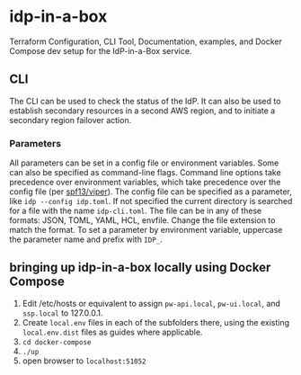 # idp-in-a-box
Terraform Configuration, CLI Tool, Documentation, examples, and Docker Compose dev setup for the
IdP-in-a-Box service.

## CLI

The CLI can be used to check the status of the IdP. It can also be used to establish secondary resources
in a second AWS region, and to initiate a secondary region failover action.

### Parameters

All parameters can be set in a config file or environment variables. Some can also be specified as command-line flags.
Command line options take precedence over environment variables, which take precedence over the config file (per
[spf13/viper](https://github.com/spf13/viper#why-viper)). The config file can be specified as a parameter, like
`idp --config idp.toml`. If not specified the current directory is searched for a file with the name `idp-cli.toml`.
The file can be in any of these formats: JSON, TOML, YAML, HCL, envfile. Change the file extension to match the format.
To set a parameter by environment variable, uppercase the parameter name and prefix with `IDP_`.

## bringing up idp-in-a-box locally using Docker Compose
1. Edit /etc/hosts or equivalent to assign `pw-api.local`, `pw-ui.local`, and
   `ssp.local` to 127.0.0.1.
2. Create `local.env` files in each of the subfolders there, using the existing
   `local.env.dist` files as guides where applicable.
3. `cd docker-compose`
4. `./up`
5. open browser to `localhost:51052`
